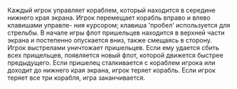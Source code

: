 Каждый игрок управляет кораблем, который находится в середине нижнего 
края экрана. Игрок перемещает корабль вправо и влево клавишами управле-
ния курсором; клавиша 'пробел' используется для стрельбы. В начале игры
флот пришельцев находится в верхней части экрана и постепенно опускается
вниз, также смещаясь в сторону. Игрок выстрелами уничтожает пришельцев.
Если ему удается сбить всех прищельцев, появляется новый флот, которой
движется быстрее предыдущего. Если пришелец сталкивается с кораблем
игрока или доходит до нижнего края экрана, игрок теряет корабль. Если
игрок теряет все три корабля, игра заканчивается.